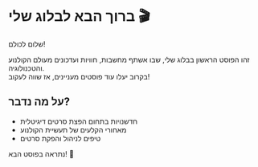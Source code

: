 # ברוך הבא לבלוג שלי 🎬  

שלום לכולם!  

זהו הפוסט הראשון בבלוג שלי, שבו אשתף מחשבות, חוויות ועדכונים מעולם הקולנוע והטכנולוגיה.  
בקרוב יעלו עוד פוסטים מעניינים, אז שווה לעקוב!  

## על מה נדבר?  
- חדשנויות בתחום הפצת סרטים דיגיטלית  
- מאחורי הקלעים של תעשיית הקולנוע  
- טיפים לניהול והפקת סרטים  

נתראה בפוסט הבא! 🚀  
